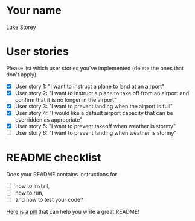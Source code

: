# Your name

Luke Storey

# User stories

Please list which user stories you've implemented (delete the ones that don't apply).

- [x] User story 1: "I want to instruct a plane to land at an airport"
- [x] User story 2: "I want to instruct a plane to take off from an airport and confirm that it is no longer in the airport"
- [x] User story 3: "I want to prevent landing when the airport is full"
- [x] User story 4: "I would like a default airport capacity that can be overridden as appropriate"
- [x] User story 5: "I want to prevent takeoff when weather is stormy"
- [ ] User story 6: "I want to prevent landing when weather is stormy"

# README checklist

Does your README contains instructions for

- [ ] how to install,
- [ ] how to run,
- [ ] and how to test your code?

[Here is a pill](https://github.com/makersacademy/course/blob/main/pills/readmes.md) that can help you write a great README!
